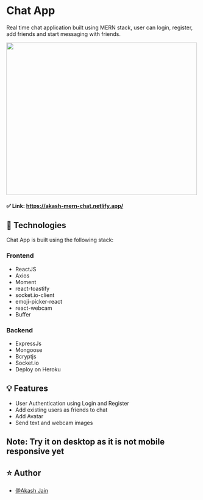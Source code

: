 # Chat App
Real time chat application built using MERN stack, user can login, register, add friends and start messaging with friends.


<img src="https://user-images.githubusercontent.com/46225357/166099587-0f788fc6-a108-4ec3-a610-c0f16d5e48c9.png" width="500" height="400" />

#### ✅ Link: https://akash-mern-chat.netlify.app/

## 📝 Technologies
Chat App is built using the following stack:

### Frontend
- ReactJS
- Axios
- Moment
- react-toastify
- socket.io-client
- emoji-picker-react
- react-webcam
- Buffer

### Backend
- ExpressJs
- Mongoose
- Bcryptjs
- Socket.io
- Deploy on Heroku

## 💡 Features
- User Authentication using Login and Register
- Add existing users as friends to chat
- Add Avatar
- Send text and webcam images  

## Note: Try it on desktop as it is not mobile responsive yet

## ⭐ Author
- [@Akash Jain](https://github.com/Akash20x)
